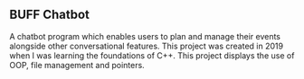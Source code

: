 ## BUFF Chatbot
A chatbot program which enables users to plan and manage their events alongside other conversational features.
This project was created in 2019 when I was learning the foundations of C++. This project displays the use of OOP, file management and pointers.

